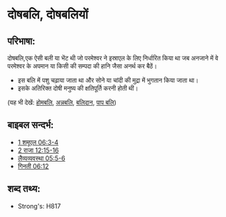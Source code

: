 # दोषबलि, दोषबलियों #

## परिभाषा: ##

दोषबलि,एक ऐसी बली या भेंट थी जो परमेश्वर ने इस्राएल के लिए निर्धारित किया था जब अनजाने में वे परमेश्वर के अपमान या किसी की सम्पदा की हानि जैसा अनर्थ कर बैठें।

* इस बलि में पशु चढ़ाया जाता था और सोने या चांदी की मुद्रा में भुगतान किया जाता था।
* इसके अतिरिक्त दोषी मनुष्य की क्षतिपूर्ति करनी होती थी।

(यह भी देखें: [होमबलि](../other/burntoffering.md), [अन्नबलि](../other/grainoffering.md), [बलिदान](../other/sacrifice.md), [पाप बलि](../other/sinoffering.md))

## बाइबल सन्दर्भ: ##

* [1 शमूएल 06:3-4](rc://hi/tn/help/1sa/06/03)
* [2 राजा 12:15-16](rc://hi/tn/help/2ki/12/15)
* [लैव्यव्यवस्था 05:5-6](rc://hi/tn/help/lev/05/05)
* [गिनती 06:12](rc://hi/tn/help/num/06/12)

## शब्द तथ्य: ##

* Strong's: H817
